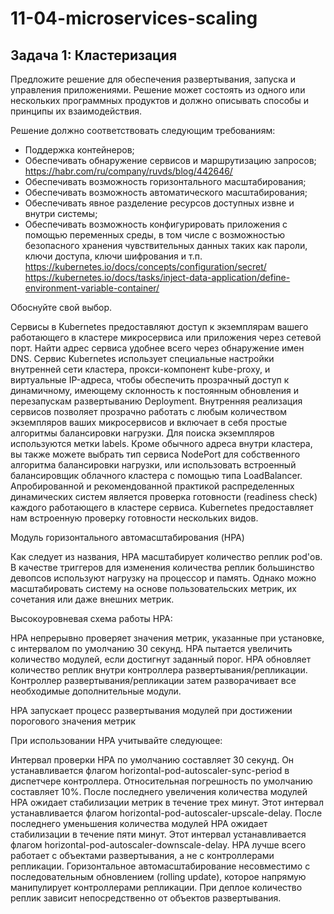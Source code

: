 # 11-04-microservices-scaling

## Задача 1: Кластеризация

Предложите решение для обеспечения развертывания, запуска и управления приложениями.
Решение может состоять из одного или нескольких программных продуктов и должно описывать способы и принципы их взаимодействия.

Решение должно соответствовать следующим требованиям:
- Поддержка контейнеров;
- Обеспечивать обнаружение сервисов и маршрутизацию запросов;  https://habr.com/ru/company/ruvds/blog/442646/
- Обеспечивать возможность горизонтального масштабирования;
- Обеспечивать возможность автоматического масштабирования;
- Обеспечивать явное разделение ресурсов доступных извне и внутри системы;
- Обеспечивать возможность конфигурировать приложения с помощью переменных среды, в том числе с возможностью безопасного хранения чувствительных данных таких как пароли, ключи доступа, ключи шифрования и т.п.  https://kubernetes.io/docs/concepts/configuration/secret/     https://kubernetes.io/docs/tasks/inject-data-application/define-environment-variable-container/

Обоснуйте свой выбор.


Сервисы в Kubernetes предоставляют доступ к экземплярам вашего работающего в кластере микросервиса или приложения через сетевой порт. Найти адрес сервиса удобнее всего через обнаружение имен DNS.
Сервис Kubernetes использует специальные настройки внутренней сети кластера, прокси-компонент kube-proxy, и виртуальные IP-адреса, чтобы обеспечить прозрачный доступ к динамичному, имеющему склонность к постоянным обновления и перезапускам развертыванию Deployment.
Внутренняя реализация сервисов позволяет прозрачно работать с любым количеством экземпляров ваших микросервисов и включает в себя простые алгоритмы балансировки нагрузки. Для поиска экземпляров используются метки labels.
Кроме обычного адреса внутри кластера, вы также можете выбрать тип сервиса NodePort для собственного алгоритма балансировки нагрузки, или использовать встроенный балансировщик облачного кластера с помощью типа LoadBalancer.
Апробированной и рекомендованной практикой распределенных динамических систем является проверка готовности (readiness check) каждого работающего в кластере сервиса. Kubernetes предоставляет нам встроенную проверку готовности нескольких видов.

Модуль горизонтального автомасштабирования (HPA)

Как следует из названия, HPA масштабирует количество реплик pod'ов. В качестве триггеров для изменения количества реплик большинство девопсов используют нагрузку на процессор и память. Однако можно масштабировать систему на основе пользовательских метрик, их сочетания или даже внешних метрик.

Высокоуровневая схема работы HPA:

HPA непрерывно проверяет значения метрик, указанные при установке, с интервалом по умолчанию 30 секунд.
HPA пытается увеличить количество модулей, если достигнут заданный порог.
HPA обновляет количество реплик внутри контроллера развертывания/репликации.
Контроллер развертывания/репликации затем разворачивает все необходимые дополнительные модули.


HPA запускает процесс развертывания модулей при достижении порогового значения метрик

При использовании HPA учитывайте следующее:

Интервал проверки HPA по умолчанию составляет 30 секунд. Он устанавливается флагом horizontal-pod-autoscaler-sync-period в диспетчере контроллера.
Относительная погрешность по умолчанию составляет 10%.
После последнего увеличения количества модулей HPA ожидает стабилизации метрик в течение трех минут. Этот интервал устанавливается флагом horizontal-pod-autoscaler-upscale-delay.
После последнего уменьшения количества модулей HPA ожидает стабилизации в течение пяти минут. Этот интервал устанавливается флагом horizontal-pod-autoscaler-downscale-delay.
HPA лучше всего работает с объектами развертывания, а не с контроллерами репликации. Горизонтальное автомасштабирование несовместимо с последовательным обновлением (rolling update), которое напрямую манипулирует контроллерами репликации. При деплое количество реплик зависит непосредственно от объектов развертывания.

